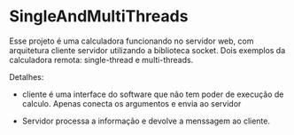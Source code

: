 # SingleAndMultiThreads
Esse projeto é uma calculadora funcionando no servidor web, com arquitetura cliente servidor utilizando a biblioteca socket.
Dois exemplos da calculadora remota:
    single-thread e multi-threads.

Detalhes:
* cliente é uma interface do software que não tem poder de execução de calculo. Apenas conecta os argumentos e envia ao servidor

* Servidor processa a informação e devolve a menssagem ao cliente.


